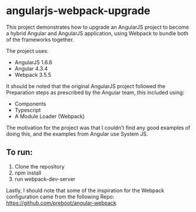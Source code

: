 # angularjs-webpack-upgrade

This project demonstrates how to upgrade an AngularJS project to become a hybrid Angular and AngularJS application, using Webpack to bundle both of the frameworks together.

The project uses: 
* AngularJS 1.6.6
* Angular 4.3.4
* Webpack 3.5.5

It should be noted that the original AngularJS project followed the Preparation steps as prescribed by the Angular team, this included using:
* Components
* Typescript
* A Module Loader (Webpack)

The motivation for the project was that I couldn't find any good examples of doing this, and the examples from Angular use System JS.

## To run:

1. Clone the repository
2. npm install
3. run webpack-dev-server

Lastly, I should note that some of the inspiration for the Webpack configuration came from the following Repo:
https://github.com/preboot/angular-webpack

